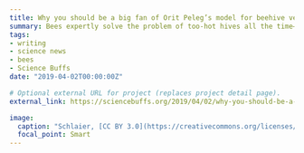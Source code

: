 ```yaml
---
title: Why you should be a big fan of Orit Peleg’s model for beehive ventilation
summary: Bees expertly solve the problem of too-hot hives all the time–Orit Peleg is studying how.
tags:
- writing
- science news
- bees
- Science Buffs
date: "2019-04-02T00:00:00Z"

# Optional external URL for project (replaces project detail page).
external_link: https://sciencebuffs.org/2019/04/02/why-you-should-be-a-big-fan-of-orit-pelegs-model-for-beehive-ventilation/

image:
  caption: "Schlaier, [CC BY 3.0](https://creativecommons.org/licenses/by/3.0), via Wikimedia Commons"
  focal_point: Smart
---
```

